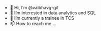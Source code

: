 - 👋 Hi, I’m @vaibhavg-git
- 👀 I’m interested in data analytics and SQL
- 🌱 I’m currently a trainee in TCS
- 📫 How to reach me ...

<!---
vaibhavg-git/vaibhavg-git is a ✨ special ✨ repository because its `README.md` (this file) appears on your GitHub profile.
You can click the Preview link to take a look at your changes.
--->

